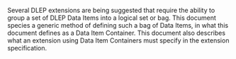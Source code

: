 Several DLEP extensions are being suggested that require the ability to group a set of DLEP Data Items into a logical set or bag.
This document species a generic method of defining such a bag of Data Items, in what this document defines as a Data Item Container.
This document also describes what an extension using Data Item Containers must specify in the extension specification.
 